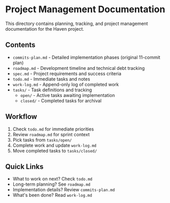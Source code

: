 # Project Management Documentation

This directory contains planning, tracking, and project management documentation for the Haven project.

## Contents

- `commits-plan.md` - Detailed implementation phases (original 11-commit plan)
- `roadmap.md` - Development timeline and technical debt tracking
- `spec.md` - Project requirements and success criteria
- `todo.md` - Immediate tasks and notes
- `work-log.md` - Append-only log of completed work
- `tasks/` - Task definitions and tracking
  - `open/` - Active tasks awaiting implementation
  - `closed/` - Completed tasks for archival

## Workflow

1. Check `todo.md` for immediate priorities
2. Review `roadmap.md` for sprint context
3. Pick tasks from `tasks/open/`
4. Complete work and update `work-log.md`
5. Move completed tasks to `tasks/closed/`

## Quick Links

- What to work on next? Check `todo.md`
- Long-term planning? See `roadmap.md`
- Implementation details? Review `commits-plan.md`
- What's been done? Read `work-log.md`
